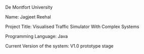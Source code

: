 De Montfort University

Name: Jagjeet Reehal

Project Title: Visualised Traffic Simulator With Complex Systems

Programming Language: Java

Current Version of the system: V1.0 prototype stage
